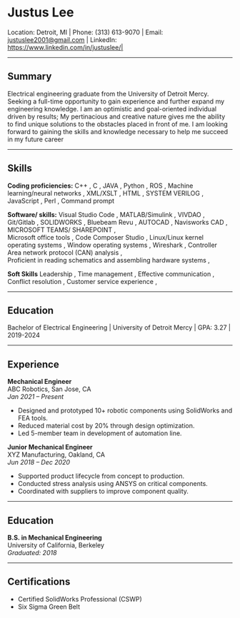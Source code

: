 # Justus Lee
Location: Detroit, MI | Phone: (313) 613-9070 | Email: justuslee2001@gmail.com | LinkedIn: https://www.linkedin.com/in/justuslee/|

---

## Summary
Electrical engineering graduate from the University of Detroit Mercy. Seeking a full-time opportunity to gain experience and further expand my engineering knowledge. I am an optimistic and goal-oriented individual driven by results; My pertinacious and creative nature gives me the ability to find unique solutions to the obstacles placed in front of me. I am looking forward to gaining the skills and knowledge necessary to help me succeed in my future career

---
## Skills

**Coding proficiencies:** C++ , C , JAVA , Python , ROS , Machine learning/neural networks , XML/XSLT , HTML , SYSTEM VERILOG , JavaScript , Perl , Command prompt

**Software/ skills:** 
Visual Studio Code ,
MATLAB/Simulink ,
VIVDAO ,
Git/Gitlab ,
SOLIDWORKS ,
Bluebeam Revu , 
AUTOCAD ,
Navisworks CAD , 
MICROSOFT TEAMS/ SHAREPOINT ,  
Microsoft office tools ,
Code Composer Studio ,
Linux/Linux kernel operating systems , 
Window operating systems ,
Wireshark ,
Controller Area network protocol (CAN) analysis ,  
Proficient in reading schematics and assembling hardware systems ,

**Soft Skills**
Leadership ,
Time management , 
Effective communication , 
Conflict resolution ,
Customer service experience ,

---

## Education
Bachelor of Electrical Engineering |
University of Detroit Mercy |
GPA: 3.27 | 2019-2024

---

## Experience

**Mechanical Engineer**  
ABC Robotics, San Jose, CA  
_Jan 2021 – Present_  
- Designed and prototyped 10+ robotic components using SolidWorks and FEA tools.
- Reduced material cost by 20% through design optimization.
- Led 5-member team in development of automation line.

**Junior Mechanical Engineer**  
XYZ Manufacturing, Oakland, CA  
_Jun 2018 – Dec 2020_  
- Supported product lifecycle from concept to production.
- Conducted stress analysis using ANSYS on critical components.
- Coordinated with suppliers to improve component quality.

---

## Education

**B.S. in Mechanical Engineering**  
University of California, Berkeley  
_Graduated: 2018_

---

## Certifications
- Certified SolidWorks Professional (CSWP)
- Six Sigma Green Belt
